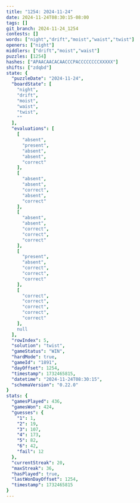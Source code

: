 ```yaml
---
title: "1254: 2024-11-24"
date: 2024-11-24T08:30:15-08:00
tags: []
git_branch: 2024-11-24_1254
contests: []
words: ["night","drift","moist","waist","twist"]
openers: ["night"]
middlers: ["drift","moist","waist"]
puzzles: [1254]
hashes: ["APAACAACACAACCCPACCCCCCCCXXXXX"]
shifts: ["zdqbd"]
state: {
  "puzzleDate": "2024-11-24",
  "boardState": [
    "night",
    "drift",
    "moist",
    "waist",
    "twist",
    ""
  ],
  "evaluations": [
    [
      "absent",
      "present",
      "absent",
      "absent",
      "correct"
    ],
    [
      "absent",
      "absent",
      "correct",
      "absent",
      "correct"
    ],
    [
      "absent",
      "absent",
      "correct",
      "correct",
      "correct"
    ],
    [
      "present",
      "absent",
      "correct",
      "correct",
      "correct"
    ],
    [
      "correct",
      "correct",
      "correct",
      "correct",
      "correct"
    ],
    null
  ],
  "rowIndex": 5,
  "solution": "twist",
  "gameStatus": "WIN",
  "hardMode": true,
  "gameId": "1891",
  "dayOffset": 1254,
  "timestamp": 1732465815,
  "datetime": "2024-11-24T08:30:15",
  "schemaVersion": "0.22.0"
}
stats: {
  "gamesPlayed": 436,
  "gamesWon": 424,
  "guesses": {
    "1": 1,
    "2": 19,
    "3": 107,
    "4": 173,
    "5": 82,
    "6": 42,
    "fail": 12
  },
  "currentStreak": 20,
  "maxStreak": 36,
  "hasPlayed": true,
  "lastWonDayOffset": 1254,
  "timestamp": 1732465815
}
---
```

<!-- more -->
